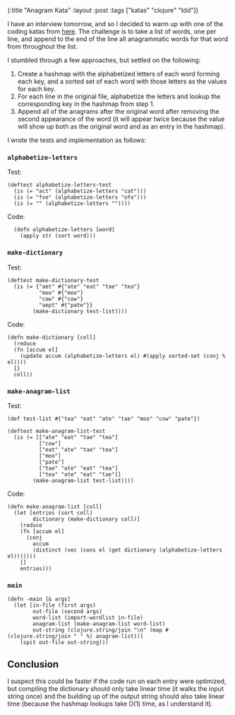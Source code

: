 {:title "Anagram Kata"
:layout :post
:tags ["katas" "clojure" "tdd"]}

I have an interview tomorrow, and so I decided to warm up with one of
the coding katas from [here](http://codekata.com/kata/kata06-anagrams/).
The challenge is to take a list of words, one per line, and append to
the end of the line all anagrammatic words for that word from throughout
the list.

I stumbled through a few approaches, but settled on the following:

1.  Create a hashmap with the alphabetized letters of each word forming
    each key, and a sorted set of each word with those letters as the
    values for each key.
2.  For each line in the original file, alphabetize the letters and
    lookup the corresponding key in the hashmap from step 1.
3.  Append all of the anagrams after the original word after removing
    the second appearance of the word (it will appear twice because the
    value will show up both as the original word and as an entry in the
    hashmap).

I wrote the tests and implementation as follows:

### `alphabetize-letters`

Test:

    (deftest alphabetize-letters-test
      (is (= "act" (alphabetize-letters "cat")))
      (is (= "foo" (alphabetize-letters "ofo")))
      (is (= "" (alphabetize-letters ""))))

Code:

      (defn alphabetize-letters [word]
        (apply str (sort word)))

### `make-dictionary`

Test:

    (deftest make-dictionary-test
      (is (= {"aet" #{"ate" "eat" "tae" "tea"}
              "moo" #{"moo"}
              "cow" #{"cow"}
              "aept" #{"pate"}}
            (make-dictionary test-list))))

Code:

    (defn make-dictionary [coll]
      (reduce
      (fn [accum el]
        (update accum (alphabetize-letters el) #(apply sorted-set (conj % el))))
      {}
      coll))
      
### `make-anagram-list`

Test:

    (def test-list #{"tea" "eat" "ate" "tae" "moo" "cow" "pate"})

    (deftest make-anagram-list-test
      (is (= [["ate" "eat" "tae" "tea"]
              ["cow"]
              ["eat" "ate" "tae" "tea"]
              ["moo"]
              ["pate"]
              ["tae" "ate" "eat" "tea"]
              ["tea" "ate" "eat" "tae"]]
            (make-anagram-list test-list))))

Code:

    (defn make-anagram-list [coll]
      (let [entries (sort coll)
            dictionary (make-dictionary coll)]
        (reduce
        (fn [accum el]
          (conj
            accum
            (distinct (vec (cons el (get dictionary (alphabetize-letters el)))))))
        []
        entries)))
        

### `main`

    (defn -main [& args]
      (let [in-file (first args)
            out-file (second args)
            word-list (import-wordlist in-file)
            anagram-list (make-anagram-list word-list)
            out-string (clojure.string/join "\n" (map #(clojure.string/join " " %) anagram-list))]
        (spit out-file out-string)))

Conclusion
----------

I suspect this could be faster if the code run on each entry were
optimized, but compiling the dictionary should only take linear time (it
walks the input string once) and the building up of the output string
should also take linear time (because the hashmap lookups take O(1)
time, as I understand it).
